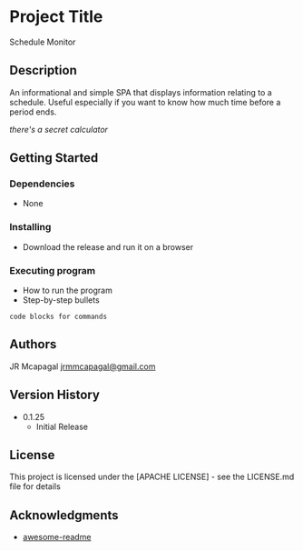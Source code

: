 # Project Title

Schedule Monitor

## Description

An informational and simple SPA that displays information relating to a schedule. Useful especially if you want to know how much time before a period ends.

*there's a secret calculator*

## Getting Started

### Dependencies

* None

### Installing

* Download the release and run it on a browser

### Executing program

* How to run the program
* Step-by-step bullets
```
code blocks for commands
```

## Authors

JR Mcapagal
jrmmcapagal@gmail.com

## Version History

* 0.1.25
    * Initial Release

## License

This project is licensed under the [APACHE LICENSE] - see the LICENSE.md file for details

## Acknowledgments

* [awesome-readme](https://github.com/matiassingers/awesome-readme)
